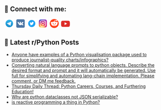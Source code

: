 ## 🔎 Connect with me:
[<img src="https://github.com/bullbesh/bullbesh/blob/main/images/Telegram.png" width="32" height="32" />](https://t.me/bullbesh)
[<img src="https://github.com/bullbesh/bullbesh/blob/main/images/VK.png" width="32" height="32" />](https://vk.com/bullbesh)
[<img src="https://github.com/bullbesh/bullbesh/blob/main/images/Twitter.png" width="32" height="32" />](https://twitter.com/bullbesh1)
[<img src="https://github.com/bullbesh/bullbesh/blob/main/images/Instagram.png" width="32" height="32" />](https://www.instagram.com/bullbesh)
[<img src="https://github.com/bullbesh/bullbesh/blob/main/images/Reddit.png" width="32" height="32" />](https://www.reddit.com/user/bullbesh)
[<img src="https://github.com/bullbesh/bullbesh/blob/main/images/YouTube.png" width="32" height="32" />](https://www.youtube.com/channel/UCtfjRs6uzgq5mfm8S06WTcg)

## 📕 Latest r/Python Posts
<!-- BLOG-POST-LIST:START -->
- [Anyone have examples of a Python visualisation package used to produce journalist-quality charts/infographics?](https://www.reddit.com/r/Python/comments/193y9wj/anyone_have_examples_of_a_python_visualisation/)
- [Converting natural language prompts to python objects. Describe the desired format and prompt and it will automatically be generated. Use full for simplifying and automating lang-chain implementation. Please comment, or DM me feedback.](https://www.reddit.com/r/Python/comments/193ndxm/converting_natural_language_prompts_to_python/)
- [Thursday Daily Thread: Python Careers, Courses, and Furthering Education!](https://www.reddit.com/r/Python/comments/193ndb4/thursday_daily_thread_python_careers_courses_and/)
- [Why are python dataclasses not JSON serializable?](https://www.reddit.com/r/Python/comments/193lp4s/why_are_python_dataclasses_not_json_serializable/)
- [is reactive programming a thing in Python?](https://www.reddit.com/r/Python/comments/193jv0e/is_reactive_programming_a_thing_in_python/)
<!-- BLOG-POST-LIST:END -->
